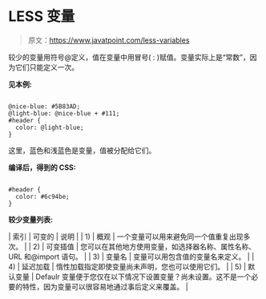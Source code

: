 # LESS 变量

> 原文：<https://www.javatpoint.com/less-variables>

较少的变量用符号@定义，值在变量中用冒号( : )赋值。变量实际上是“常数”，因为它们只能定义一次。

**见本例:**

```less

@nice-blue: #5B83AD;
@light-blue: @nice-blue + #111;
#header {
  color: @light-blue;
} 

```

这里，蓝色和浅蓝色是变量，值被分配给它们。

**编译后，得到的 CSS:**

```less

#header {
  color: #6c94be;
}

```

**较少变量列表:**

| 索引 | 可变的 | 说明 |
| 1) | 概观 | 一个变量可以用来避免同一个值重复出现多次。 |
| 2) | 可变插值 | 您可以在其他地方使用变量，如选择器名称、属性名称、URL 和@import 语句。 |
| 3) | 变量名 | 变量可以用包含值的变量名来定义。 |
| 4) | 延迟加载 | 惰性加载指定即使变量尚未声明，您也可以使用它们。 |
| 5) | 默认变量 | Defaulr 变量便于您仅在以下情况下设置变量？尚未设置。这不是一个必要的特性，因为变量可以很容易地通过事后定义来覆盖。 |